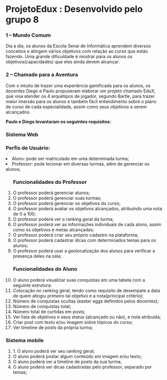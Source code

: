 # ProjetoEdux : Desenvolvido pelo grupo 8
<h3>  1 – Mundo Comum  </h3> 
<hp>Dia a dia, os alunos da Escola Senai de Informática aprendem diversos conceitos e atingem vários objetivos com relação ao curso que estão fazendo. Uma grande dificuldade é mostrar para os alunos os objetivos(capacidades) que eles ainda devem alcançar.</p>

<h3> 2 – Chamado para a Aventura </h3>
<p> Com o intuito de trazer uma experiência gamificada para os alunos, os docentes Diego e Paulo propuseram elaborar um projeto chamado EduX, que visa atender os 4 arquétipos de jogador, segundo Bartle,  para trazer maior imersão para os alunos e também fácil entendimento sobre o plano de curso de cada especialidade, assim como seus objetivos a serem alcançados.

**Paulo e Diego levantaram os seguintes requisitos:**
</p>

<h3>Sistema Web</h3>

<h3>Perfis de Usuário:</h3>

<li> Aluno: pode ser matriculado em uma determinada turma;</li>
<li> Professor:   pode lecionar em diversas turmas, além de gerenciar os alunos;</li>

<ol>
<h3> Funcionalidades do Professor </h3>

<li> O professor poderá gerenciar alunos;</li>
<li> O professor poderá gerenciar suas turmas;</li>
<li> O professor poderá gerenciar os objetivos do curso;</li>
<li> O professor poderá avaliar os objetivos alcançados, atribuindo uma nota de 0 a 100;</li>
<li> O professor poderá ver o ranking geral da turma;</li>
<li> O professor poderá ver as informações individuais de cada aluno, assim como os objetivos e metas alcançadas;</li>
<li> O professor poderá criar seu próprio cadastro na plataforma;</li>
<li> O professor poderá cadastrar dicas com determinados temas para os alunos;</li>
<li> O professor poderá usar a geolocalização dos alunos para verificar a presença deles na sala; </li>

<h3>Funcionalidades do Aluno</h3>

<li> O aluno poderá visualizar suas conquistas em uma tabela com a seguinte estrutura:</li>
<li> Colocação no ranking geral, tendo como requisito de desempate a data de quem atingiu primeiro tal objetivo e a nota(principal critério);</li>
<li> Número de conquistas ocultas (easter eggs definidos pelos docentes);</li>
<li> Número de conquistas total;</li>
<li> Número total de curtidas em posts;</li>
<li> Ver lista de objetivos e seus status (alcançado ou não), e nota atribuída;</li>
<li> Criar post com texto e/ou imagem sobre tópicos do curso;</li>
<li> Ver timeline de posts da própria turma;</li>
</ol>
<h3> Sistema mobile </h3>
<ol>
  <li>1. O aluno poderá ver seu ranking geral;</li>
<li> O aluno poderá postar algum conteúdo em imagem e/ou texto;</li>
<li> O aluno poderá ver a timeline de posts da sua turma;</li>
<li> O aluno poderá ver dicas cadastradas pelo professor, separado por temas;</li>
</ol>
